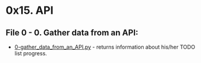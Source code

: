 # 0x15. API

## File 0 - 0. Gather data from an API:
* [0-gather_data_from_an_API.py](./0-gather_data_from_an_API.py) - returns information about his/her TODO list progress.
